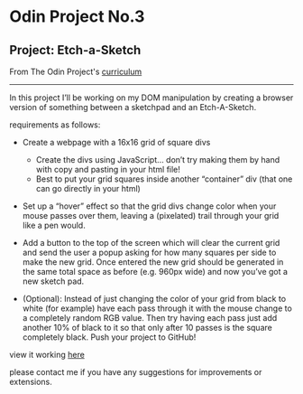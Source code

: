 Odin Project No.3
=================

Project: Etch-a-Sketch
-----------------------

From The Odin Project's [curriculum](https://www.theodinproject.com/courses/web-development-101/lessons/etch-a-sketch-project)

----------

In this project I’ll be working on my DOM manipulation by creating a browser version of something between a sketchpad and an Etch-A-Sketch.

requirements as follows:
* Create a webpage with a 16x16 grid of square divs
    * Create the divs using JavaScript… don’t try making them by hand with copy and pasting in your html file!
    * Best to put your grid squares inside another “container” div (that one can go directly in your html)

* Set up a “hover” effect so that the grid divs change color when your mouse passes over them, leaving a (pixelated) trail through your grid like a pen would.

* Add a button to the top of the screen which will clear the current grid and send the user a popup asking for how many squares per side to make the new grid. Once entered the new grid should be generated in the same total space as before (e.g. 960px wide) and now you’ve got a new sketch pad.

* (Optional): Instead of just changing the color of your grid from black to white (for example) have each pass through it with the mouse change to a completely random RGB value. Then try having each pass just add another 10% of black to it so that only after 10 passes is the square completely black.
Push your project to GitHub!

view it working [here](https://inuhoo.github.io/etch-a-sketch/)
 
 please contact me if you have any suggestions for improvements or extensions. 
